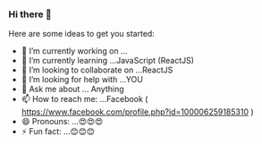 ### Hi there 👋


Here are some ideas to get you started:

- 🔭 I’m currently working on ...
- 🌱 I’m currently learning ...JavaScript (ReactJS)
- 👯 I’m looking to collaborate on ...ReactJS
- 🤔 I’m looking for help with ...YOU
- 💬 Ask me about ... Anything
- 📫 How to reach me: ...Facebook ( https://www.facebook.com/profile.php?id=100006259185310 )
- 😄 Pronouns: ...😍😍😍
- ⚡ Fun fact: ...😊😊😊
